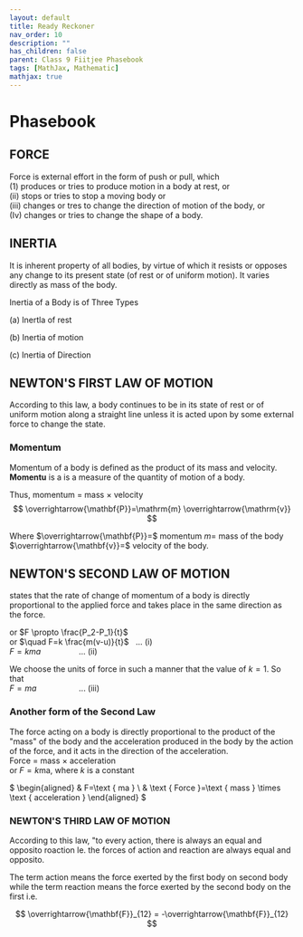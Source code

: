 ```yaml
---
layout: default
title: Ready Reckoner
nav_order: 10
description: ""
has_children: false
parent: Class 9 Fiitjee Phasebook
tags: [MathJax, Mathematic]
mathjax: true
---
```


# Phasebook
## FORCE

Force is external effort in the form of push or pull, which  
(1) produces or tries to produce motion in a body at rest, or   
(ii) stops or tries to stop a moving body or   
(iii) changes or tres to change the direction of motion of the body, or    
(Iv) changes or tries to change the shape of a body.

## INERTIA

It is inherent property of all bodies, by virtue of which it resists or opposes any change to its present state (of rest or of uniform motion). It varies directly as mass of the body.

Inertia of a Body is of Three Types

(a) Inertla of rest   

(b) Inertia of motion   

(c) Inertia of Direction   

## NEWTON'S FIRST LAW OF MOTION

According to this law, a body continues to be in its state of rest or of uniform motion along a straight line unless it is acted upon by some external force to change the state. 

### Momentum

Momentum of a body is defined as the product of its mass and velocity. **Momentu** is a is a measure of the quantity of motion of a body.

Thus, momentum $=$ mass $\times$ velocity
$$
\overrightarrow{\mathbf{P}}=\mathrm{m} \overrightarrow{\mathrm{v}}
$$

Where $\overrightarrow{\mathbf{P}}=$ momentum
$m=$ mass of the body
$\overrightarrow{\mathbf{v}}=$ velocity of the body.

## NEWTON'S SECOND LAW OF MOTION

states that the rate of change of momentum of a body is directly proportional to the applied force and takes place in the same direction as the force.

or $F \propto \frac{P_2-P_1}{t}$    
or $\quad F=k \frac{m(v-u)}{t}$   &nbsp; ... (i)   
$F=k m a$ &nbsp; &nbsp; &nbsp; &nbsp; &nbsp; &nbsp; &nbsp; &nbsp; ... (ii)   

We choose the units of force in such a manner that the value of $k=1$. So that   
$F=m a$  &nbsp; &nbsp; &nbsp; &nbsp; &nbsp; &nbsp; &nbsp; &nbsp; &nbsp;  ... (iii)

### Another form of the Second Law

The force acting on a body is directly proportional to the product of the "mass" of the body and the acceleration produced in the body by the action of the force, and it acts in the direction of the acceleration.  
Force $=$ mass $\times$ acceleration  
or $F=k \mathrm{ma}$, where $k$ is a constant

$
\begin{aligned}
& F=\text { ma } \\
& \text { Force }=\text { mass } \times \text { acceleration }
\end{aligned}
$

### NEWTON'S THIRD LAW OF MOTION

According to this law, "to every action, there is always an equal and opposito roaction le. the forces of action and reaction are always equal and opposito. 

The term action means the force exerted by the first body on second body while the term reaction means the force exerted by the second body on the first i.e. 


$$
\overrightarrow{\mathbf{F}}_{12}
= -\overrightarrow{\mathbf{F}}_{12}
$$ 


